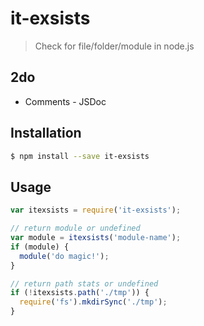 # it-exsists

> Check for file/folder/module in node.js

## 2do

* Comments - JSDoc

## Installation

```bash
$ npm install --save it-exsists
```

## Usage

```javascript
var itexsists = require('it-exsists');

// return module or undefined
var module = itexsists('module-name');
if (module) {
  module('do magic!');
}

// return path stats or undefined
if (!itexsists.path('./tmp')) {
  require('fs').mkdirSync('./tmp');
}
```
